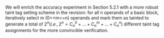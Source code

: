 We will enrich the accuracy experiment in Section 5.2.1 with a more robust taint tag setting scheme in the revision: for all n operands of a basic block, iteratively select m (0=<m<=n) operands and mark them as tainted to generate a total of $2^n(i.e., 2^n=C_n^0+...+C_n^m+...+C_n^n)$ different taint tag assignments for the more convincible verification.
